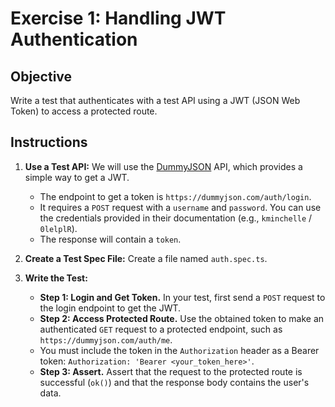 # Exercise 1: Handling JWT Authentication

## Objective

Write a test that authenticates with a test API using a JWT (JSON Web Token) to access a protected route.

## Instructions

1.  **Use a Test API:** We will use the [DummyJSON](https://dummyjson.com/docs/auth) API, which provides a simple way to get a JWT.
    -   The endpoint to get a token is `https://dummyjson.com/auth/login`.
    -   It requires a `POST` request with a `username` and `password`. You can use the credentials provided in their documentation (e.g., `kminchelle` / `0lelplR`).
    -   The response will contain a `token`.

2.  **Create a Test Spec File:** Create a file named `auth.spec.ts`.

3.  **Write the Test:**
    -   **Step 1: Login and Get Token.** In your test, first send a `POST` request to the login endpoint to get the JWT.
    -   **Step 2: Access Protected Route.** Use the obtained token to make an authenticated `GET` request to a protected endpoint, such as `https://dummyjson.com/auth/me`.
    -   You must include the token in the `Authorization` header as a Bearer token: `Authorization: 'Bearer <your_token_here>'`.
    -   **Step 3: Assert.** Assert that the request to the protected route is successful (`ok()`) and that the response body contains the user's data.